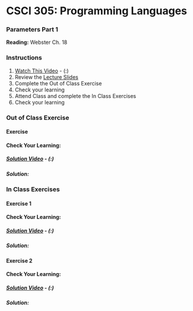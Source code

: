 # CSCI 305: Programming Languages

### Parameters Part 1

**Reading:** Webster Ch. 18

### Instructions
1. [Watch This Video]() - (:)
2. Review the [Lecture Slides](slides/Lecture31_32.pdf)
3. Complete the Out of Class Exercise
4. Check your learning
5. Attend Class and complete the In Class Exercises
6. Check your learning

### Out of Class Exercise

#### Exercise

#### Check Your Learning:

##### [Solution Video]() - (:)

##### Solution:

### In Class Exercises

#### Exercise 1

#### Check Your Learning:

##### [Solution Video]() - (:)

##### Solution:

#### Exercise 2

#### Check Your Learning:

##### [Solution Video]() - (:)

##### Solution:

